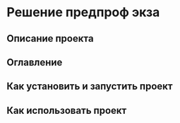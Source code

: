 # Решение предпроф экза

## Описание проекта
## Оглавление
## Как установить и запустить проект
## Как использовать проект
